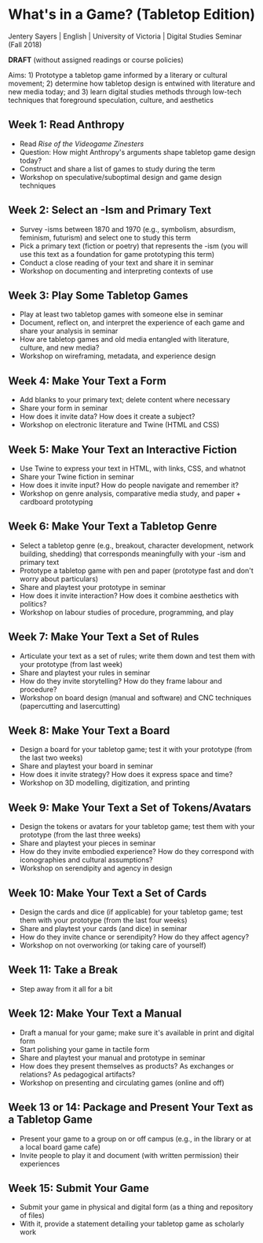# What's in a Game? (Tabletop Edition) 

Jentery Sayers | English | University of Victoria | Digital Studies Seminar (Fall 2018)

**DRAFT** (without assigned readings or course policies) 

Aims: 1) Prototype a tabletop game informed by a literary or cultural movement; 2) determine how tabletop design is entwined with literature and new media today; and 3) learn digital studies methods through low-tech techniques that foreground speculation, culture, and aesthetics 

## Week 1: Read Anthropy 

* Read *Rise of the Videogame Zinesters* 
* Question: How might Anthropy's arguments shape tabletop game design today? 
* Construct and share a list of games to study during the term 
* Workshop on speculative/suboptimal design and game design techniques 

## Week 2: Select an -Ism and Primary Text 

* Survey -isms between 1870 and 1970 (e.g., symbolism, absurdism, feminism, futurism) and select one to study this term
* Pick a primary text (fiction or poetry) that represents the -ism (you will use this text as a foundation for game prototyping this term)
* Conduct a close reading of your text and share it in seminar  
* Workshop on documenting and interpreting contexts of use 

## Week 3: Play Some Tabletop Games 

* Play at least two tabletop games with someone else in seminar 
* Document, reflect on, and interpret the experience of each game and share your analysis in seminar
* How are tabletop games and old media entangled with literature, culture, and new media? 
* Workshop on wireframing, metadata, and experience design  

## Week 4: Make Your Text a Form 

* Add blanks to your primary text; delete content where necessary 
* Share your form in seminar
* How does it invite data? How does it create a subject? 
* Workshop on electronic literature and Twine (HTML and CSS)

## Week 5: Make Your Text an Interactive Fiction

* Use Twine to express your text in HTML, with links, CSS, and whatnot
* Share your Twine fiction in seminar 
* How does it invite input? How do people navigate and remember it? 
* Workshop on genre analysis,  comparative media study, and paper + cardboard prototyping 

## Week 6: Make Your Text a Tabletop Genre 

* Select a tabletop genre (e.g., breakout, character development, network building, shedding) that corresponds meaningfully with your -ism and primary text 
* Prototype a tabletop game with pen and paper (prototype fast and don't worry about particulars)
* Share and playtest your prototype in seminar 
* How does it invite interaction? How does it combine aesthetics with politics? 
* Workshop on labour studies of procedure, programming, and play  

## Week 7: Make Your Text a Set of Rules 

* Articulate your text as a set of rules; write them down and test them with your prototype (from last week)
* Share and playtest your rules in seminar 
* How do they invite storytelling? How do they frame labour and procedure? 
* Workshop on board design (manual and software) and CNC techniques (papercutting and  lasercutting)

## Week 8: Make Your Text a Board 
* Design a board for your tabletop game; test it with your prototype (from the last two weeks)
* Share and playtest your board in seminar 
* How does it invite strategy? How does it express space and time? 
* Workshop on 3D modelling, digitization, and printing

## Week 9: Make Your Text a Set of Tokens/Avatars  

* Design the tokens or avatars for your tabletop game; test them with your prototype (from the last three weeks)
* Share and playtest your pieces in seminar
* How do they invite embodied experience? How do they correspond with iconographies and cultural assumptions? 
* Workshop on serendipity and agency in design 

## Week 10: Make Your Text a Set of Cards 

* Design the cards and dice (if applicable) for your tabletop game; test them with your prototype (from the last four weeks)
* Share and playtest your cards (and dice) in seminar 
* How do they invite chance or serendipity? How do they affect agency? 
* Workshop on not overworking (or taking care of yourself)

## Week 11: Take a Break 

* Step away from it all for a bit 

## Week 12: Make Your Text a Manual

* Draft a manual for your game; make sure it's available in print and digital form 
* Start polishing your game in tactile form
* Share and playtest your manual and prototype in seminar 
* How does they present themselves as products? As exchanges or relations? As pedagogical artifacts? 
* Workshop on presenting and circulating games (online and off)

## Week 13 or 14: Package and Present Your Text as a Tabletop Game 

* Present your game to a group on or off campus (e.g., in the library or at a local board game cafe)
* Invite people to play it and document (with written permission) their experiences 

## Week 15: Submit Your Game 

* Submit your game in physical and digital form (as a thing and repository of files)
* With it, provide a statement detailing your tabletop game as scholarly work 
